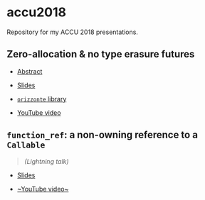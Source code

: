 # accu2018
Repository for my ACCU 2018 presentations.

## Zero-allocation & no type erasure futures

* [Abstract](https://conference.accu.org/2018/sessions.html#XZeroallocationandnotypeerasurefutures)

* [Slides](https://github.com/SuperV1234/accu2018/blob/master/zero_alloc_futures/slides.pdf)

* [`orizzonte` library](https://github.com/SuperV1234/orizzonte)

* [YouTube video](https://www.youtube.com/watch?v=GehO6LPu4qA)


## `function_ref`: a non-owning reference to a `Callable`

> *(Lightning talk)*

* [Slides](https://github.com/SuperV1234/accu2018/blob/master/lightning_function_ref/slides.pdf)

* [~YouTube video~](TODO)
